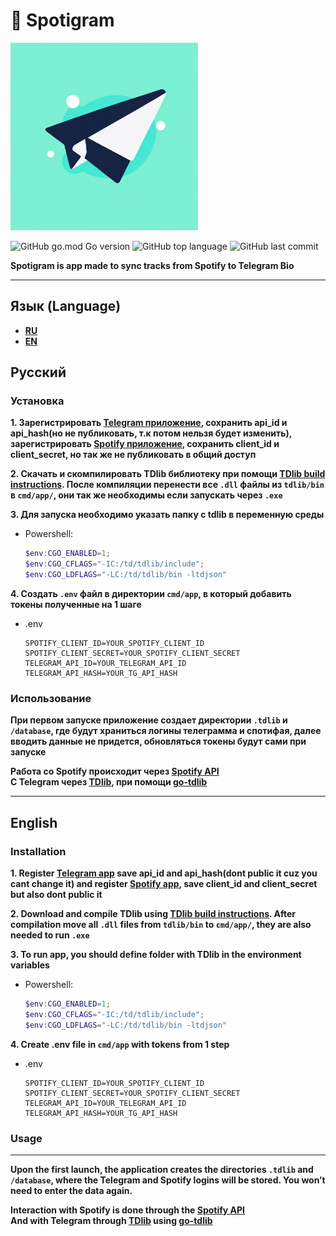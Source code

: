 # :musical_note: Spotigram

<img src="spotigram.png" alt="logo" width="300" height="300">


![GitHub go.mod Go version](https://img.shields.io/github/go-mod/go-version/arseniizyk/Spotigram)
![GitHub top language](https://img.shields.io/github/languages/top/arseniizyk/Spotigram)
![GitHub last commit](https://img.shields.io/github/last-commit/arseniizyk/Spotigram)

**Spotigram is app made to sync tracks from Spotify to Telegram Bio**
___

## Язык (Language)
  - **[RU](#ru)**
  - **[EN](#en)**


## <span id="ru">Русский</span>

### Установка

**1. Зарегистрировать [Telegram приложение](https://my.telegram.org/auth?to=apps), сохранить api_id и api_hash(но не публиковать, т.к потом нельзя будет изменить), зарегистрировать [Spotify приложение](https://developer.spotify.com/dashboard), сохранить client_id и client_secret, но так же не публиковать в общий доступ**

**2. Скачать и скомпилировать TDlib библиотеку при помощи [TDlib build instructions](https://tdlib.github.io/td/build.html). После компиляции перенести все `.dll` файлы из `tdlib/bin` в `cmd/app/`, они так же необходимы если запускать через `.exe`**

**3. Для запуска необходимо указать папку с tdlib в переменную среды**

  + Powershell:
    ```Powershell
    $env:CGO_ENABLED=1; 
    $env:CGO_CFLAGS="-IC:/td/tdlib/include"; 
    $env:CGO_LDFLAGS="-LC:/td/tdlib/bin -ltdjson"
    ```

**4. Создать `.env` файл в директории `cmd/app`, в который добавить токены полученные на 1 шаге**

+ .env
  ```env
  SPOTIFY_CLIENT_ID=YOUR_SPOTIFY_CLIENT_ID
  SPOTIFY_CLIENT_SECRET=YOUR_SPOTIFY_CLIENT_SECRET
  TELEGRAM_API_ID=YOUR_TELEGRAM_API_ID
  TELEGRAM_API_HASH=YOUR_TG_API_HASH
  ```

### Использование
**При первом запуске приложение создает директории `.tdlib` и `/database`, где будут храниться логины телеграмма и спотифая, далее вводить данные не придется, обновляться токены будут сами при запуске**

**Работа со Spotify происходит через [Spotify API](https://developer.spotify.com/documentation/web-api) <br>C Telegram через [TDlib](https://core.telegram.org/tdlib), при помощи [go-tdlib](https://github.com/zelenin/go-tdlib)**

___

## <span id="en">English</span>
### **Installation**

**1. Register [Telegram app](https://my.telegram.org/auth?to=apps) save api_id and api_hash(dont public it cuz you cant change it) and register [Spotify app](https://developer.spotify.com/dashboard), save client_id and client_secret but also dont public it**

**2. Download and compile TDlib using [TDlib build instructions](https://tdlib.github.io/td/build.html). After compilation move all `.dll` files from `tdlib/bin` to `cmd/app/`, they are also needed to run `.exe`**

**3. To run app, you should define folder with TDlib in the environment variables**


  + Powershell:
    ```Powershell
    $env:CGO_ENABLED=1; 
    $env:CGO_CFLAGS="-IC:/td/tdlib/include"; 
    $env:CGO_LDFLAGS="-LC:/td/tdlib/bin -ltdjson"
    ```

**4. Create .env file in `cmd/app` with tokens from 1 step**

+ .env
  ```env
  SPOTIFY_CLIENT_ID=YOUR_SPOTIFY_CLIENT_ID
  SPOTIFY_CLIENT_SECRET=YOUR_SPOTIFY_CLIENT_SECRET
  TELEGRAM_API_ID=YOUR_TELEGRAM_API_ID
  TELEGRAM_API_HASH=YOUR_TG_API_HASH
  ```

### **Usage**
___
**Upon the first launch, the application creates the directories `.tdlib` and `/database`, where the Telegram and Spotify logins will be stored. You won’t need to enter the data again.**

**Interaction with Spotify is done through the [Spotify API](https://developer.spotify.com/documentation/web-api) <br>And with Telegram through [TDlib](https://core.telegram.org/tdlib) using [go-tdlib](https://github.com/zelenin/go-tdlib)**

